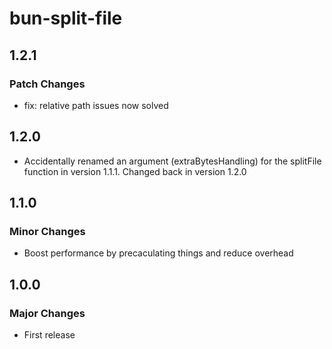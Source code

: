 # bun-split-file

## 1.2.1

### Patch Changes

- fix: relative path issues now solved

## 1.2.0
- Accidentally renamed an argument (extraBytesHandling) for the splitFile function in version 1.1.1. Changed back in version 1.2.0

## 1.1.0

### Minor Changes

- Boost performance by precaculating things and reduce overhead

## 1.0.0

### Major Changes

- First release
